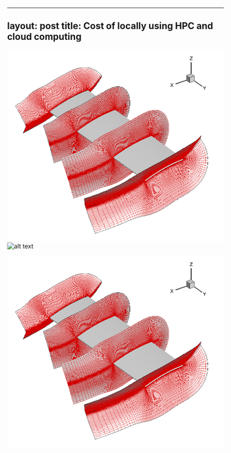 
---
layout: post
title: Cost of locally using HPC and cloud computing 
--- 
![rotor blade with C-O mesh](blade_3.png)
![alt text](https://github.com/tarankalra-usgs/taransite/tree/master/_posts/blade_3.png)

   
![Alt text](blade_3.png?raw=true "Title")
